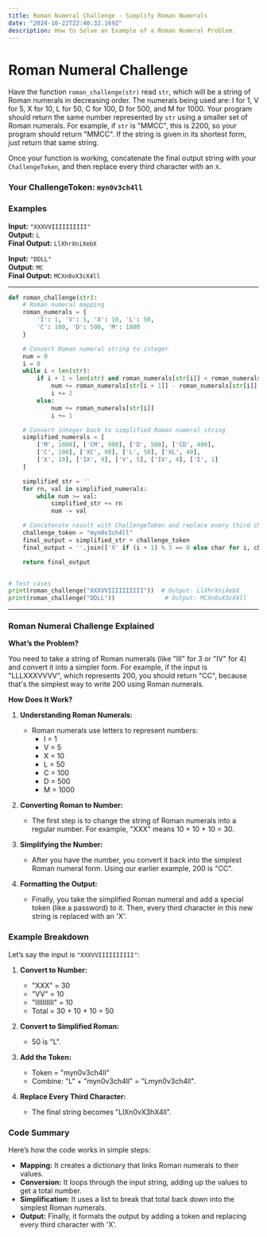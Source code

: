 ```yaml
---
title: Roman Numeral Challenge - Simplify Roman Numerals  
date: "2024-10-22T22:40:32.169Z"  
description: How to Solve an Example of a Roman Numeral Problem.
---
```


# Roman Numeral Challenge

Have the function `roman_challenge(str)` read `str`, which will be a string of Roman numerals in decreasing order. The numerals being used are: I for 1, V for 5, X for 10, L for 50, C for 100, D for 500, and M for 1000. Your program should return the same number represented by `str` using a smaller set of Roman numerals. For example, if `str` is "MMCC", this is 2200, so your program should return "MMCC". If the string is given in its shortest form, just return that same string.

Once your function is working, concatenate the final output string with your `ChallengeToken`, and then replace every third character with an `X`.

### Your ChallengeToken: `myn0v3ch4ll`

### Examples

**Input:** `"XXXVVIIIIIIIIII"`  
**Output:** `L`  
**Final Output:** `LlXhrXniXebX`

**Input:** `"DDLL"`  
**Output:** `MC`  
**Final Output:** `MCXn0vX3cX4ll`

---

```python
def roman_challenge(str):
    # Roman numeral mapping
    roman_numerals = {
        'I': 1, 'V': 5, 'X': 10, 'L': 50,
        'C': 100, 'D': 500, 'M': 1000
    }

    # Convert Roman numeral string to integer
    num = 0
    i = 0
    while i < len(str):
        if i + 1 < len(str) and roman_numerals[str[i]] < roman_numerals[str[i + 1]]:
            num += roman_numerals[str[i + 1]] - roman_numerals[str[i]]
            i += 2
        else:
            num += roman_numerals[str[i]]
            i += 1

    # Convert integer back to simplified Roman numeral string
    simplified_numerals = [
        ['M', 1000], ['CM', 900], ['D', 500], ['CD', 400],
        ['C', 100], ['XC', 90], ['L', 50], ['XL', 40],
        ['X', 10], ['IX', 9], ['V', 5], ['IV', 4], ['I', 1]
    ]

    simplified_str = ''
    for rn, val in simplified_numerals:
        while num >= val:
            simplified_str += rn
            num -= val

    # Concatenate result with ChallengeToken and replace every third character with X
    challenge_token = "myn0v3ch4ll"
    final_output = simplified_str + challenge_token
    final_output = ''.join(['X' if (i + 1) % 3 == 0 else char for i, char in enumerate(final_output)])

    return final_output


# Test cases
print(roman_challenge("XXXVVIIIIIIIIII"))  # Output: LlXhrXniXebX
print(roman_challenge("DDLL"))              # Output: MCXn0vX3cX4ll
```

---


### Roman Numeral Challenge Explained

**What’s the Problem?**

You need to take a string of Roman numerals (like "III" for 3 or "IV" for 4) and convert it into a simpler form. For example, if the input is "LLLXXXVVVV", which represents 200, you should return "CC", because that's the simplest way to write 200 using Roman numerals.

**How Does It Work?**

1. **Understanding Roman Numerals:**
   - Roman numerals use letters to represent numbers:
     - I = 1
     - V = 5
     - X = 10
     - L = 50
     - C = 100
     - D = 500
     - M = 1000

2. **Converting Roman to Number:**
   - The first step is to change the string of Roman numerals into a regular number. For example, "XXX" means 10 + 10 + 10 = 30.

3. **Simplifying the Number:**
   - After you have the number, you convert it back into the simplest Roman numeral form. Using our earlier example, 200 is "CC".

4. **Formatting the Output:**
   - Finally, you take the simplified Roman numeral and add a special token (like a password) to it. Then, every third character in this new string is replaced with an 'X'. 

### Example Breakdown

Let’s say the input is `"XXXVVIIIIIIIIII"`:

1. **Convert to Number:**
   - "XXX" = 30
   - "VV" = 10
   - "IIIIIIIIII" = 10
   - Total = 30 + 10 + 10 = 50

2. **Convert to Simplified Roman:**
   - 50 is "L".

3. **Add the Token:**
   - Token = "myn0v3ch4ll"
   - Combine: "L" + "myn0v3ch4ll" = "Lmyn0v3ch4ll".

4. **Replace Every Third Character:**
   - The final string becomes "LlXn0vX3hX4ll".

### Code Summary

Here’s how the code works in simple steps:

- **Mapping:** It creates a dictionary that links Roman numerals to their values.
- **Conversion:** It loops through the input string, adding up the values to get a total number.
- **Simplification:** It uses a list to break that total back down into the simplest Roman numerals.
- **Output:** Finally, it formats the output by adding a token and replacing every third character with 'X'.
